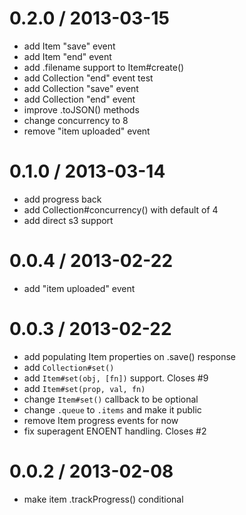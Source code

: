 
0.2.0 / 2013-03-15
==================

  * add Item "save" event
  * add Item "end" event
  * add .filename support to Item#create()
  * add Collection "end" event test
  * add Collection "save" event
  * add Collection "end" event
  * improve .toJSON() methods
  * change concurrency to 8
  * remove "item uploaded" event

0.1.0 / 2013-03-14
==================

  * add progress back
  * add Collection#concurrency() with default of 4
  * add direct s3 support

0.0.4 / 2013-02-22
==================

  * add "item uploaded" event

0.0.3 / 2013-02-22
==================

  * add populating Item properties on .save() response
  * add `Collection#set()`
  * add `Item#set(obj, [fn])` support. Closes #9
  * add `Item#set(prop, val, fn)`
  * change `Item#set()` callback to be optional
  * change `.queue` to `.items` and make it public
  * remove Item progress events for now
  * fix superagent ENOENT handling. Closes #2

0.0.2 / 2013-02-08
==================

  * make item .trackProgress() conditional
